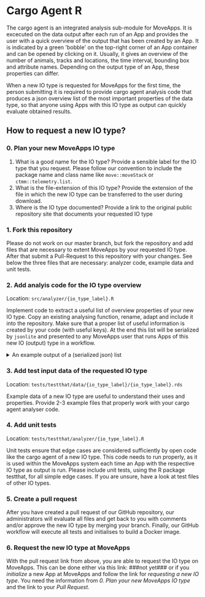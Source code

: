 # Cargo Agent R

The cargo agent is an integrated analysis sub-module for MoveApps. It is excecuted on the data output after each run of an App and provides the user with a quick overview of the output that has been created by an App. It is indicated by a green 'bobble' on the top-right corner of an App container and can be opened by clicking on it. Usually, it gives an overview of the number of animals, tracks and locations, the time interval, bounding box and attribute names. Depending on the output type of an App, these properties can differ. 

When a new IO type is requested for MoveApps for the first time, the person submitting it is required to provide cargo agent analysis code that produces a json overview list of the most important properties of the data type, so that anyone using Apps with this IO type as output can quickly evaluate obtained results.

## How to request a new IO type?

### 0. Plan your new MoveApps IO type

1. What is a good name for the IO type?
Provide a sensible label for the IO type that you request. Please follow our convention to include the package name and class name like `move::moveStack` or `ctmm::telemetry.list`.
1. What is the file-extension of this IO type?
Provide the extension of the file in which the new IO type can be transferred to the user during download.
1. Where is the IO type documented?
Provide a link to the original public repository site that documents your requested IO type

### 1. Fork this repository

Please do not work on our master branch, but fork the repository and add files that are necessary to extent MoveApps by your requested IO type. After that submit a Pull-Request to this repository with your changes. See below the three files that are necessary: analyzer code, example data and unit tests.

### 2. Add analyis code for the IO type overview

Location: `src/analyzer/{io_type_label}.R`

Implement code to extract a useful list of overview properties of your new IO type. Copy an existing analysing function, rename, adapt and include it into the repository. Make sure that a proper list of useful information is created by your code (with useful keys). At the end this list will be serialized by `jsonlite` and presented to any MoveApps user that runs Apps of this new IO (output) type in a workflow.

<details>
    <summary>An example output of a (serialized json) list</summary>

    ```
    {
        "sensor_types":[
            "GPS"
        ],
        "taxa":[
            "Anser albifrons"
        ],
        "animals_total_number":[
            2
        ],
        "animal_attributes":[
            "individual.local.identifier",
            "visible",
            "individual.id",
            "deployment.id",
            "tag.id",
            "study.id",
            "sensor.type.id",
            "tag.local.identifier",
            "individual.taxon.canonical.name",
            "study.name",
            "sensor.type",
            "sex",
            "taxon.canonical.name",
            "timestamp.start",
            "timestamp.end",
            "number.of.events",
            "number.of.deployments",
            "sensor.type.ids",
            "animalName"
        ],
        "positions_total_number":[
            4653
        ],
        "track_attributes":[
            "event.id",
            "timestamp",
            "location.long",
            "location.lat",
            "heading",
            "height.above.ellipsoid",
            "migration.stage",
            "migration.stage.standard"
        ],
        "timestamps_range":[
            "2013-09-30 08:30:48",
            "2014-10-25 08:30:44"
        ],
        "animal_names":[
            "2704",
            "2731"
        ],
        "positions_bounding_box":[
            {
                "min":6.2172,
                "max":39.4644,
                "_row":"coords.x1"
            },
            {
                "min":51.4005,
                "max":63.9659,
                "_row":"coords.x2"
            }
        ],
        "tracks_total_number":[
            2
        ],
        "projection":[
            "+proj=longlat +datum=WGS84 +no_defs"
        ],
        "track_names":[
            "X2704",
            "X2731"
        ],
        "number_positions_by_track":[
            {
                "positions_number":706,
                "animal":"X2704"
            },
            {
                "positions_number":3947,
                "animal":"X2731"
            }
        ]
    }
    ```
</details>

### 3. Add test input data of the requested IO type

Location: `tests/testthat/data/{io_type_label}/{io_type_label}.rds`

Example data of a new IO type are useful to understand their uses and properties. Provide 2-3 example files that properly work with your cargo agent analyser code.

### 4. Add unit tests

Location: `tests/testthat/analyzer/{io_type_label}.R`

Unit tests ensure that edge cases are considered sufficiently by open code like the cargo agent of a new IO type. This code needs to run properly, as it is used within the MoveApps system each time an App with the respective IO type as output is run. Please include unit tests, using the R package testthat, for all simple edge cases. If you are unsure, have a look at test files of other IO types.

### 5. Create a pull request

After you have created a pull request of our GitHub repository, our administrators will evaluate all files and get back to you with comments and/or approve the new IO type by merging your branch. Finally, our GitHub workflow will execute all tests and initialises to build a Docker image.

### 6. Request the new IO type at MoveApps

With the pull request link from above, you are able to request the IO type on MoveApps. This can be done either via this link: ###not yet### or if you _initialize_ a new App at MoveApps and follow the link for _requesting a new IO type_. You need the information from _0. Plan your new MoveApps IO type_ and the link to your _Pull Request_.
